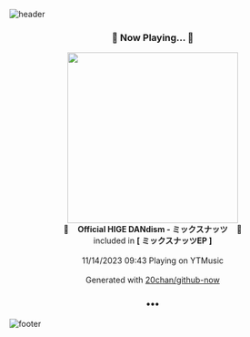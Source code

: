 ![header](https://capsule-render.vercel.app/api?type=wave&height=170&section=header&fontColor=090707&fontAlignX=45&fontAlignY=65&fontSize=100)

<h3 align="center">🎵 Now Playing... 🎵</h3>
<p align="center">
  <a href="https://music.youtube.com/watch?v=EZy_vHyFedw">
    <img width="300" src="https://lh3.googleusercontent.com/sHzfH8LR7ybsBpPCxF8h2wQYQc5Lj1ki_X5Uc7DpK19lUBMTKX0QrEiVKuEXuBBolpnBL_gfmln6Mhqp">
  </a>
  <br>
  🎵&nbsp&nbsp&nbsp <b>Official HIGE DANdism - ミックスナッツ</b> &nbsp&nbsp&nbsp🎵
  <br>
  included in <b>[ ミックスナッツEP ]</b>
  
  <br />
  <br />
  11/14/2023 09:43 Playing on YTMusic
  <br />
  <br />
  Generated with <a href="https://github.com/20chan/github-now">20chan/github-now</a>
</p>

<h3 align="center">•••</h3>

![footer](https://capsule-render.vercel.app/api?type=wave&height=150&section=footer)
